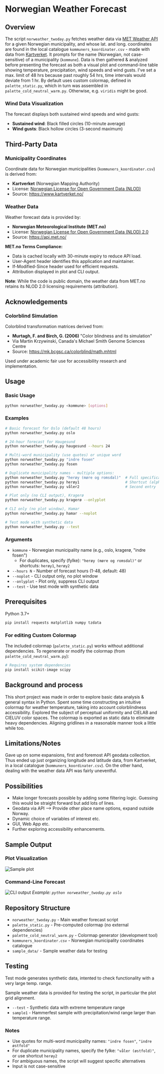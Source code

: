 # Norwegian Weather Forecast

## Overview

The script `norweather_twoday.py` fetches weather data via [MET Weather API](https://api.met.no/) for a given Norwegian municipality, and whose lat. and long. coordinates are found in the local catalogue `kommuners_koordinater.csv` - made with data from [Kartverket](https://www.kartverket.no/). It prompts for the name (Norwegian, not case-sensitive) of a municipality (`kommune`). Data is then gathered & analyzed before presenting the forecast as both a visual plot and command-line table showing temperature, precipitation, wind speeds and wind gusts. I've set a max. limit of 48 hrs because past roughly 54 hrs, time intervals would deviate from 1 hr. By default uses custom colormap, defined in `palette_static.py`, which in turn was assembled in `palette_cold_neutral_warm.py`. Otherwise, e.g. `viridis` might be good.

### Wind Data Visualization

The forecast displays both sustained wind speeds and wind gusts:
- **Sustained wind**: Black filled circles (10-minute average)
- **Wind gusts**: Black hollow circles (3-second maximum)

## Third-Party Data

### Municipality Coordinates

Coordinate data for Norwegian municipalities (`kommuners_koordinater.csv`) is derived from:
- **Kartverket** (Norwegian Mapping Authority)
- License: [Norwegian License for Open Government Data (NLOD)](https://data.norge.no/nlod/en/2.0/)
- Source: https://www.kartverket.no/

### Weather Data

Weather forecast data is provided by:
- **Norwegian Meteorological Institute (MET.no)**
- License: [Norwegian License for Open Government Data (NLOD) 2.0](https://data.norge.no/nlod/en/2.0)
- Source: https://api.met.no/

**MET.no Terms Compliance:**
- Data is cached locally with 30-minute expiry to reduce API load.
- User-Agent header identifies this application and maintainer.
- If-Modified-Since header used for efficient requests.
- Attribution displayed in plot and CLI output.

**Note**: While the code is public domain, the weather data from MET.no retains its NLOD 2.0 licensing requirements (attribution).

## Acknowledgements

### Colorblind Simulation

Colorblind transformation matrices derived from:
- **Murtagh, F. and Birch, G. (2006)** "Color blindness and its simulation"
- Via Martin Krzywinski, Canada's Michael Smith Genome Sciences Centre  
- Source: https://mk.bcgsc.ca/colorblind/math.mhtml

Used under academic fair use for accessibility research and implementation.

## Usage

### Basic Usage

```bash
python norweather_twoday.py <kommune> [options]
```

### Examples
```bash
# Basic forecast for Oslo (default 48 hours)
python norweather_twoday.py oslo

# 24-hour forecast for Haugesund
python norweather_twoday.py haugesund --hours 24

# Multi-word municipality (use quotes) or unique word
python norweather_twoday.py "indre fosen"
python norweather_twoday.py fosen

# Duplicate municipality names - multiple options:
python norweather_twoday.py "herøy (møre og romsdal)"  # Full specification
python norweather_twoday.py herøy1                     # Shortcut (alphabetical)
python norweather_twoday.py våler2                     # Second entry

# Plot only (no CLI output), Kragerø
python norweather_twoday.py kragerø --onlyplot

# CLI only (no plot window), Hamar
python norweather_twoday.py hamar --noplot

# Test mode with synthetic data
python norweather_twoday.py --test
```

### Arguments

- `kommune` - Norwegian municipality name (e.g., oslo, kragerø, "indre fosen")
  - For duplicates, specify (fylke): `"herøy (møre og romsdal)"` or shortcuts: `herøy1`, `herøy2`
- `--hours N` - Number of forecast hours (1-48, default: 48)
- `--noplot` - CLI output only, no plot window
- `--onlyplot` - Plot only, suppress CLI output
- `--test` - Use test mode with synthetic data

## Prerequisites

Python 3.7+

```bash
pip install requests matplotlib numpy tzdata
```

### For editing Custom Colormap 

The included colormap (`palette_static.py`) works without additional dependencies. To regenerate or modify the colormap (from `palette_cold_neutral_warm.py`):

```bash
# Requires system dependencies
pip install scikit-image scipy
```

## Background and process

This short project was made in order to explore basic data analysis & general syntax in Python. Spent some time constructing an intuitive colormap for weather temperature, taking into account colorblindness accessibility. Explored the subject of perceptual uniformity and CIELAB and CIELUV color spaces. The colormap is exported as static data to eliminate heavy dependencies. Aligning gridlines in a reasonable manner took a little while too.

## Limitations/Notes

Gave up on some expansions, first and foremost API geodata collection. Thus ended up just organizing longitude and latitude data, from Kartverket, in a local catalogue (`kommuners_koordinater.csv`). On the other hand, dealing with the weather data API was fairly uneventful.

## Possibilities
- Make longer forecasts possible by adding some filtering logic. Guessing this would be straight forward but add lots of lines.
- Geodata via API --> Provide other place name options, expand outside Norway.
- Dynamic choice of variables of interest etc.
- GUI, Web App etc.
- Further exploring accessibility enhancements.

## Sample Output

### Plot Visualization
![Sample plot](sample_plot.png)

### Command-Line Forecast
![CLI output](sample_cli.png)
*Example: `python norweather_twoday.py oslo`*

## Repository Structure

- `norweather_twoday.py` - Main weather forecast script
- `palette_static.py` - Pre-computed colormap (no external dependencies)
- `palette_cold_neutral_warm.py` - Colormap generator (development tool)
- `kommuners_koordinater.csv` - Norwegian municipality coordinates catalogue
- `sample_data/` - Sample weather data for testing

## Testing

Test mode generates synthetic data, intented to check functionality with a very large temp. range.

Sample weather data is provided for testing the script, in particular the plot grid alignment.

- `--test` - Synthetic data with extreme temperature range
- `sample1` - Hammerfest sample with precipitation/wind range larger than temperature range.

### Notes

- Use quotes for multi-word municipality names: `"indre fosen"`, `"indre østfold"`
- For duplicate municipality names, specify the fylke: `"våler (østfold)"`, or use shortcut `herøy2`
- For ambiguous names, the script will suggest specific alternatives
- Input is not case-sensitive
